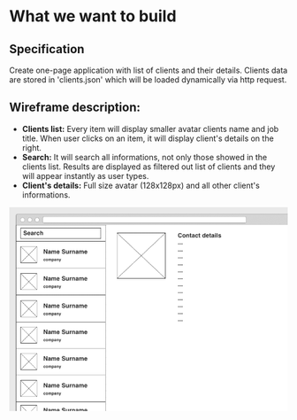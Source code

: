 # What we want to build

## Specification

Create one-page application with list of clients and their details. Clients data are stored in 'clients.json' which will be loaded dynamically via http request.

## Wireframe description:
* **Clients list:** Every item will display smaller avatar clients name and job title. When user clicks on an item, it will display client's details on the right.
* **Search:** It will search all informations, not only those showed in the clients list. Results are displayed as filtered out list of clients and they will appear instantly as user types.
* **Client's details:** Full size avatar (128x128px) and all other client's informations.

![wireframe for specs](https://raw.githubusercontent.com/dacz/rxr-redux-example/master/specs/wireframe.png)
